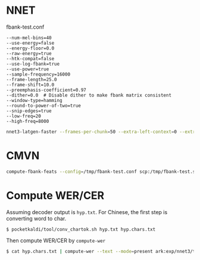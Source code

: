 # NNET
fbank-test.conf
```
--num-mel-bins=40
--use-energy=false
--energy-floor=0.0
--raw-energy=true
--htk-compat=false
--use-log-fbank=true
--use-power=true
--sample-frequency=16000
--frame-length=25.0
--frame-shift=10.0
--preemphasis-coefficient=0.97
--dither=0.0  # Disable dither to make fbank matrix consistent
--window-type=hamming
--round-to-power-of-two=true
--snip-edges=true
--low-freq=20
--high-freq=8000

```

```bash
nnet3-latgen-faster --frames-per-chunk=50 --extra-left-context=0 --extra-right-context=0 --extra-left-context-initial=-1 --extra-right-context-final=-1 --minimize=false --max-active=7000 --min-active=200 --beam=15.0 --lattice-beam=8.0 --acoustic-scale=0.1 --allow-partial=true --word-symbol-table=exp/tri5a/graph/words.txt exp/nnet3/tdnn_ce/final.mdl exp/tri5a/graph/HCLG.fst "ark,s,cs:compute-fbank-feats --config=/tmp/fbank-test.conf scp:/tmp/fbank-test.scp ark:- |" "ark:|gzip -c >exp/nnet3/tdnn_ce/decode_test/lat.1.gz"
```

# CMVN

```bash
compute-fbank-feats --config=/tmp/fbank-test.conf scp:/tmp/fbank-test.scp ark:- | apply-cmvn-online 'matrix-sum scp:data/train_ce/cmvn.scp -|' ark:- ark:-|
```

# Compute WER/CER

Assuming decoder output is `hyp.txt`. For Chinese, the first step is converting word to char.

```bash
$ pocketkaldi/tool/conv_chartok.sh hyp.txt hyp.chars.txt
```

Then compute WER/CER by `compute-wer`

```bash
$ cat hyp.chars.txt | compute-wer --text --mode=present ark:exp/nnet3/tdnn/decode_test/scoring_kaldi/test_filt.chars.txt ark,p:-
```